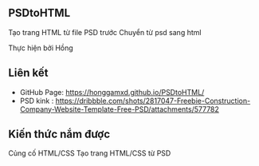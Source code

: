﻿## PSDtoHTML

Tạo trang HTML từ file PSD trước
Chuyển từ psd sang html

Thực hiện bởi Hồng

## Liên kết

- GitHub Page: https://honggamxd.github.io/PSDtoHTML/
- PSD kink : https://dribbble.com/shots/2817047-Freebie-Construction-Company-Website-Template-Free-PSD/attachments/577782

## Kiến thức nắm được

Củng cố HTML/CSS 
Tạo trang HTML/CSS từ PSD

